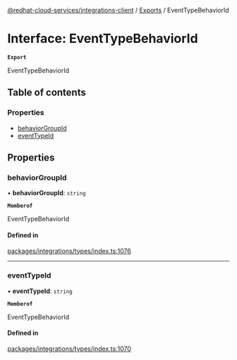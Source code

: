 [@redhat-cloud-services/integrations-client](../README.md) / [Exports](../modules.md) / EventTypeBehaviorId

# Interface: EventTypeBehaviorId

**`Export`**

EventTypeBehaviorId

## Table of contents

### Properties

- [behaviorGroupId](EventTypeBehaviorId.md#behaviorgroupid)
- [eventTypeId](EventTypeBehaviorId.md#eventtypeid)

## Properties

### behaviorGroupId

• **behaviorGroupId**: `string`

**`Memberof`**

EventTypeBehaviorId

#### Defined in

[packages/integrations/types/index.ts:1076](https://github.com/RedHatInsights/javascript-clients/blob/main/packages/integrations/types/index.ts#L1076)

___

### eventTypeId

• **eventTypeId**: `string`

**`Memberof`**

EventTypeBehaviorId

#### Defined in

[packages/integrations/types/index.ts:1070](https://github.com/RedHatInsights/javascript-clients/blob/main/packages/integrations/types/index.ts#L1070)
